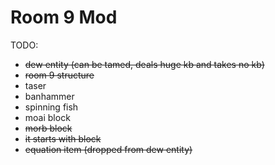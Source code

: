 # Room 9 Mod

TODO:
- ~~dew entity (can be tamed, deals huge kb and takes no kb)~~
- ~~room 9 structure~~
- taser
- banhammer
- spinning fish
- moai block
- ~~morb block~~
- ~~it starts with block~~
- ~~equation item (dropped from dew entity)~~